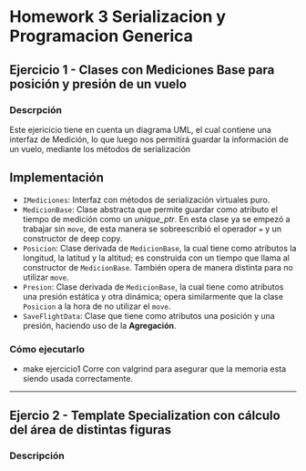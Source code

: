 # Homework 3 Serializacion y Programacion Generica
## **Ejercicio 1 - Clases con Mediciones Base para posición y presión de un vuelo**
### **Descrpción**
Este ejericicio tiene en cuenta un diagrama UML, el cual contiene una interfaz de Medición, lo que luego nos permitirá guardar la información de un vuelo, mediante los métodos de serialización

## **Implementación**
- `IMediciones`: Interfaz con métodos de serialización virtuales puro.
- `MedicionBase`: Clase abstracta que permite guardar como atributo el tiempo de medición como un *unique_ptr*. En esta clase ya se empezó a trabajar sin `move`, de esta manera se sobreescribió el operador `=` y un constructor de deep copy.
- `Posicion`: Clase derivada de `MedicionBase`, la cual tiene como atributos la longitud, la latitud y la altitud; es construida con un tiempo que llama al constructor de `MedicionBase`. También opera de manera distinta para no utilizar `move`.
- `Presion`: Clase derivada de `MedicionBase`, la cual tiene como atributos una presión estática y otra dinámica; opera similarmente que la clase `Posicion` a la hora de no utilizar el `move`.
- `SaveFlightData`: Clase que tiene como atributos una posición y una presión, haciendo uso de la **Agregación**.

### **Cómo ejecutarlo**
- make ejercicio1
Corre con valgrind para asegurar que la memoria esta siendo usada correctamente.
---
## **Ejercio 2 - Template Specialization con cálculo del área de distintas figuras**
### Descripción

